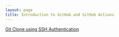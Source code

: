 ```yaml
---
layout: page
title: Introduction to GitHub and GitHub Actions
---
```





[Git Clone using SSH Authentication](/pages/devops/cicd/github/sshauthentication)